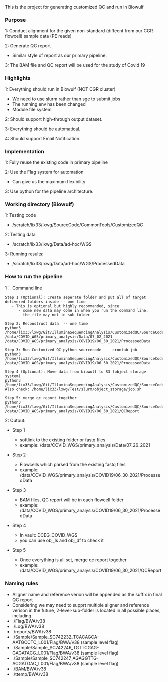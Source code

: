 This is the project for generating customized QC and run in Biowulf

### Purpose 
1: Conduct alignment for the given non-standard (diffeent from our CGR flowcell) sample data (PE reads)

2: Generate QC report
- Similar style of report as our primary pipeline.

3: The BAM file and QC report will be used for the study of Covid 19

### Highlights

1: Everything should run in Biowulf (NOT CGR cluster)
- We need to use slurm rather than sge to submit jobs
- The running env has been changed
 - Module file system 

2: Should support high-through output dataset. 

3: Everything should be automatical. 

4: Should support Email Notification. 

### Implementation 
1: Fully reuse the existing code in primary pipeline 

2: Use the Flag system for automation 
- Can give us the maximum flexibility

3: Use python for the pipeline architecture. 

### Working directory (**Biowulf**)
1: Testing code
- /scratch/lix33/lxwg/SourceCode/CommonTools/CustomizedQC

2: Testing data
- /scratch/lix33/lxwg/Data/ad-hoc/WGS

3: Running results: 
- /scratch/lix33/lxwg/Data/ad-hoc/WGS/ProcessedData

### How to run the pipeline
1： Command line

```
Step 1 (Optional): Create seperate folder and put all of target delivered folders inside -- one time
   - This is optional but highly recommanded, since 
      - some new data may come in when you run the command line.
      - the file may not in sub-folder
      
Step 2: Reconstruct data  -- one time
python3 /home/lix33/lxwg/Git/IlluminaSequencingAnalysis/CustomizedQC/SourceCode/DataReconstruct.py /data/COVID_WGS/primary_analysis/Data/07_02_2021 /data/COVID_WGS/primary_analysis/COVID19/06_30_2021/ProcessedData

Step 3: Run Customized QC python sourcecode  -- crontab job
python3 /home/lix33/lxwg/Git/IlluminaSequencingAnalysis/CustomizedQC/SourceCode/CustomizedQC.py /data/COVID_WGS/primary_analysis/COVID19/06_30_2021/ProcessedData

Step 4 (Optional): Move data from biowulf to S3 (object storage system)
python3 /home/lix33/lxwg/Git/IlluminaSequencingAnalysis/CustomizedQC/SourceCode/ObjectStorage/Backup2S3.py
Also check: /home/lix33/lxwg/Test/slurm/object_storage/job.sh

Step 5: merge qc report together
python3 /home/lix33/lxwg/Git/IlluminaSequencingAnalysis/CustomizedQC/SourceCode/MergeQCReport.py /data/COVID_WGS/primary_analysis/COVID19/06_30_2021/QCReport
```

2: Output: 
- Step 1
   - softlink to the existing folder or fastq files
   - example: /data/COVID_WGS/primary_analysis/Data/07_26_2021

- Step 2
   - Flowcells which parsed from the existing fastq files  
   - example: /data/COVID_WGS/primary_analysis/COVID19/06_30_2021/ProcessedData
 
- Step 3
   - BAM files, QC report will be in each flowcell folder
   - example: /data/COVID_WGS/primary_analysis/COVID19/06_30_2021/ProcessedData
 
- Step 4
   - In vault: DCEG_COVID_WGS
   - you can use obj_ls and obj_df to check it

- Step 5
   - Once everything is all set, merge qc report together 
   - example: /data/COVID_WGS/primary_analysis/COVID19/06_30_2021/QCReport
 
### Naming rules
- Aligner name and reference verion will be appended as the suffix in final QC report
- Considering we may need to supprt multiple aligner and reference verison in the future, 2-level-sub-folder is located in all possible places, including 
 - ./Flag/BWA/v38
 - ./Log/BWA/v38
 - ./reports/BWA/v38
 - ./Sample/Sample_SC742232_TCACAGCA-AATGCCTC_L001/Flag/BWA/v38 (sample level flag)
 - ./Sample/Sample_SC742246_TGTTCGAG-GAGATACG_L001/Flag/BWA/v38 (sample level flag)
 - ./Sample/Sample_SC742247_AGAGGTTG-ACGATGAC_L001/Flag/BWA/v38 (sample level flag)
 - ./BAM/BWA/v38
 - ./ttemp/BWA/v38
